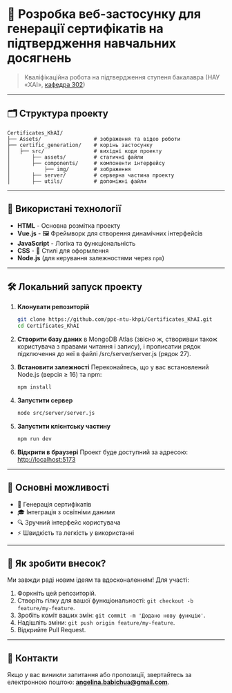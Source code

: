 # 📜 Розробка веб-застосунку для генерації сертифікатів на підтвердження навчальних досягнень


> Кваліфікаційна робота на підтвердження ступеня бакалавра (НАУ «ХАІ», [кафедра 302](https://k302.khai.edu/))

---

## 🗂️ Структура проекту

```
Certificates_KhAI/
├── Assets/                 # зображення та відео роботи 
├── certific_generation/    # корінь застосунку
│   ├── src/                # вихідні коди проекту
│       ├── assets/         # статичні файли
│       ├── components/     # компоненти інтерфейсу 
│           ├── img/        # зображення
│       ├── server/         # серверна частина проекту
│       ├── utils/          # допоміжні файли
```

---

## 🚀 Використані технології

- **HTML** - Основна розмітка проекту
- **Vue.js** - 🖼️ Фреймворк для створення динамічних інтерфейсів
- **JavaScript** - Логіка та функціональність
- **CSS** - 🎨 Стилі для оформлення
- **Node.js** (для керування залежностями через `npm`)

---

## 🛠️ Локальний запуск проекту

1. **Клонувати репозиторій**
   ```bash
   git clone https://github.com/ppc-ntu-khpi/Certificates_KhAI.git
   cd Certificates_KhAI
   ```
2. **Створити базу даних** в MongoDB Atlas (звісно ж, створивши також користувача з правами читання і запису), і прописатии рядок підключення до неї в файлі /src/server/server.js (рядок 27).

3. **Встановити залежності**
   Переконайтесь, що у вас встановлений Node.js (версія ≥ 16) та npm:
   ```bash
   npm install
   ```

4. **Запустити сервер**
   ```bash
   node src/server/server.js
   ```

5. **Запустити клієнтську частину**
   ````bash
   npm run dev
   ````

6. **Відкрити в браузері**
   Проект буде доступний за адресою: [http://localhost:5173](http://localhost:5173)

---

## 🌟 Основні можливості

- 📄 Генерація сертифікатів
- 🎓 Інтеграція з освітніми даними
- 🔍 Зручний інтерфейс користувача
- ⚡ Швидкість та легкість у використанні

---

## 📂 Як зробити внесок?

Ми завжди раді новим ідеям та вдосконаленням! Для участі:

1. Форкніть цей репозиторій.
2. Створіть гілку для вашої функціональності: `git checkout -b feature/my-feature`.
3. Зробіть коміт ваших змін: `git commit -m 'Додано нову функцію'`.
4. Надішліть зміни: `git push origin feature/my-feature`.
5. Відкрийте Pull Request.

---

## 📧 Контакти

Якщо у вас виникли запитання або пропозиції, звертайтесь за електронною поштою: **[angelina.babichua@gmail.com](mailto:angelina.babichua@gmail.com)**.

